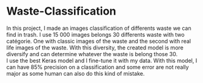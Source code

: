 # Waste-Classification

In this project, I made an images classification of differents waste we can find in trash. I use 15 000 images belongs 30 differents waste with two catégorie. One with classic images of the waste and the second with real life images of the waste. With this diversity, the created model is more diversify and can determine whatever the waste is belong those 30.  
I use the best Keras model and I fine-tune it with my data. With this model, I can have 85% precision on a classification and some error are not really major as some human can also do this kind of mistake.
